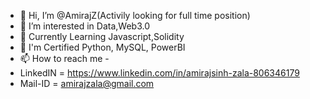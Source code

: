 - 👋 Hi, I’m @AmirajZ(Activily looking for full time position)
- 👀 I’m interested in Data,Web3.0
- 🌱 Currently Learning Javascript,Solidity
- 💞️ I'm Certified Python, MySQL, PowerBI
- 📫 How to reach me -
- LinkedIN = https://www.linkedin.com/in/amirajsinh-zala-806346179
- Mail-ID = amirajzala@gmail.com

<!---
AmirajZ/AmirajZ is a ✨ special ✨ repository because its `README.md` (this file) appears on your GitHub profile.
You can click the Preview link to take a look at your changes.
--->
